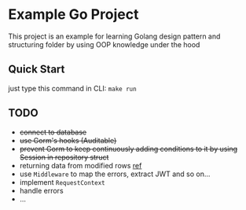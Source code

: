 # Example Go Project

This project is an example for learning Golang design pattern and structuring folder by using OOP knowledge under the hood

## Quick Start
just type this command in CLI: `make run`

## TODO
  - <s>connect to database</s>
  - <s>use Gorm's hooks (Auditable)</s>
  - <s>prevent Gorm to keep continuously adding conditions to it by using Session in repository struct</s>
  - returning data from modified rows [ref](https://gorm.io/docs/update.html#Returning-Data-From-Modified-Rows)
  - use `Middleware` to map the errors, extract JWT and so on...
  - implement `RequestContext`
  - handle errors
  - ...

